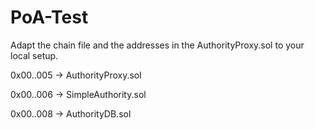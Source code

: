 # PoA-Test

Adapt the chain file and the addresses in the AuthorityProxy.sol to your local setup.

0x00..005 -> AuthorityProxy.sol

0x00..006 -> SimpleAuthority.sol

0x00..008 -> AuthorityDB.sol
